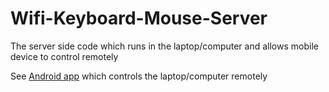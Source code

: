 # Wifi-Keyboard-Mouse-Server
The server side code which runs in the laptop/computer and allows mobile device to control remotely 

See [Android app](https://github.com/AbhijitSinha1/Wifi-Keyboard-Mouse-Android) which controls the laptop/computer remotely
